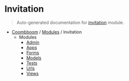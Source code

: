 # Invitation

> Auto-generated documentation for [invitation](..\..\invitation\__init__.py) module.

- [Coombboom](..\README.md#coombboom-index) / [Modules](..\MODULES.md#coombboom-modules) / Invitation
    - Modules
        - [Admin](admin.md#admin)
        - [Apps](apps.md#apps)
        - [Forms](forms.md#forms)
        - [Models](models.md#models)
        - [Tests](tests.md#tests)
        - [Urls](urls.md#urls)
        - [Views](views.md#views)
